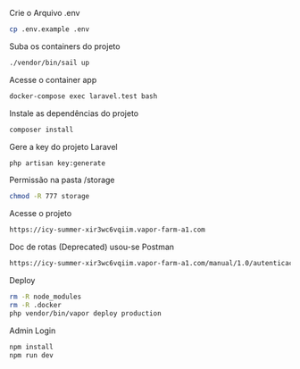 Crie o Arquivo .env
```sh
cp .env.example .env
```

Suba os containers do projeto
```sh
./vendor/bin/sail up
```

Acesse o container app
```sh
docker-compose exec laravel.test bash
```

Instale as dependências do projeto
```sh
composer install
```

Gere a key do projeto Laravel
```sh
php artisan key:generate
```

Permissão na pasta /storage
```sh
chmod -R 777 storage
```

Acesse o projeto
```sh
https://icy-summer-xir3wc6vqiim.vapor-farm-a1.com
```

Doc de rotas (Deprecated) usou-se Postman
```sh
https://icy-summer-xir3wc6vqiim.vapor-farm-a1.com/manual/1.0/autenticacao
```

Deploy
```sh
rm -R node_modules
rm -R .docker
php vendor/bin/vapor deploy production
```

Admin Login
```sh
npm install
npm run dev
```